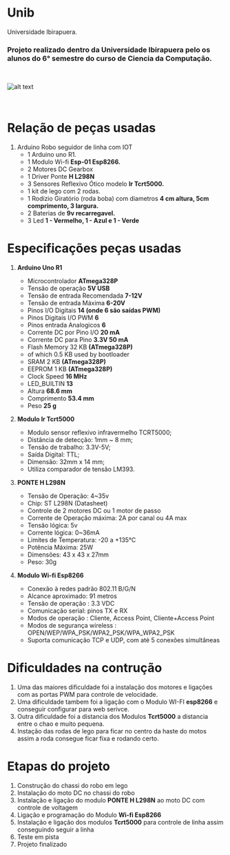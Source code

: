 # Unib
Universidade Ibirapuera.

<h3>Projeto realizado dentro da Universidade Ibirapuera pelo os alunos do 6° semestre do curso de Ciencia da Computação.</h3>
<br/>

![alt text](https://i.ibb.co/WphkYdK/carrinho-Arduino.jpg)

<br/>
	
#	Relação de peças usadas
1.	Arduino Robo seguidor de linha com IOT
	- 1 Arduino uno R1.
	- 1 Modulo Wi-fi **Esp-01 Esp8266.**
	- 2 Motores DC Gearbox
	- 1 Driver Ponte **H L298N**
	- 3 Sensores Reflexivo Ótico modelo **Ir Tcrt5000.**
	- 1 kit de lego com 2 rodas.
	- 1 Rodízio Giratório (roda boba) com diametros **4 cm altura, 5cm comprimento, 3 largura.**
	- 2 Baterias de **9v recarregavel.**
	- 3 Led **1 - Vermelho, 1 - Azul e 1 - Verde**
	
#	Especificações peças usadas
1. 	**Arduino Uno R1**
	- Microcontrolador **ATmega328P**
	- Tensão de operação **5V USB**
	- Tensão de entrada Recomendada **7-12V**
	- Tensão de entrada Máxima **6-20V**
	- Pinos I/O  Digitais **14 (onde  6 são saídas PWM)**
	- Pinos Digitais  I/O PWM **6**
	- Pinos entrada Analogicos **6**
	- Corrente DC por Pino I/O **20 mA**
	- Corrente DC para Pino **3.3V	50 mA**
	- Flash Memory	32 KB **(ATmega328P)**
	- of which 0.5 KB used by bootloader
	- SRAM	2 KB **(ATmega328P)**
	- EEPROM 1 KB **(ATmega328P)**
	- Clock Speed **16 MHz**
	- LED_BUILTIN **13**
	- Altura **68.6 mm**
	- Comprimento **53.4 mm**
	- Peso **25 g**

2.	**Modulo Ir Tcrt5000**
	- Modulo sensor reflexivo infravermelho TCRT5000;
	- Distância de detecção: 1mm ~ 8 mm;
	- Tensão de trabalho: 3.3V-5V;
	- Saída Digital: TTL;
	- Dimensão: 32mm x 14 mm;
	- Utiliza comparador de tensão LM393.

3.	**PONTE H L298N**
	- Tensão de Operação: 4~35v
	- Chip: ST L298N (Datasheet)
	- Controle de 2 motores DC ou 1 motor de passo
	- Corrente de Operação máxima: 2A por canal ou 4A max
	- Tensão lógica: 5v
	- Corrente lógica: 0~36mA
	- Limites de Temperatura: -20 a +135°C
	- Potência Máxima: 25W
	- Dimensões: 43 x 43 x 27mm
	- Peso: 30g

4.	**Modulo Wi-fi Esp8266**
	- Conexão à redes padrão 802.11 B/G/N
	- Alcance aproximado: 91 metros
	- Tensão de operação : 3.3 VDC
	- Comunicação serial: pinos TX e RX
	- Modos de operação : Cliente, Access Point, Cliente+Access Point
	- Modos de segurança wireless : OPEN/WEP/WPA_PSK/WPA2_PSK/WPA_WPA2_PSK
	- Suporta comunicação TCP e UDP, com até 5 conexões simultâneas
	
#	Dificuldades na contrução
1.	Uma das maiores dificuldade foi a instalação dos motores e ligações com as portas PWM para controle de velocidade.
2.	Uma dificuldade tambem foi a ligação com o Modulo WI-FI **esp8266** e conseguir configurar para web serivce.
3.	Outra dificuldade foi a distancia dos Modulos **Tcrt5000** a distancia entre o chao e muito pequena.
4.	Instação das rodas de lego para ficar no centro da haste do motos assim a roda consegue ficar fixa e rodando certo.

#	Etapas do projeto
1.	Construção do chassi do robo em lego
2.	Instalação do moto DC no chassi do robo
3.	Instalação e ligação do modulo **PONTE H L298N** ao moto DC com controle de voltagem
4.	Ligação e programação do Modulo **Wi-fi Esp8266**
5.	Instalação e ligação dos modulos **Tcrt5000** para controle de linha assim conseguindo seguir a linha
6.	Teste em pista
7.	Projeto finalizado

   
   
   
   
   
   
   
   
   
   
   
   

   
   
   
   
   
   
   
   
   
   
   
   
   
   
   
   
   
   
   
   
   
   
   
   
   
   
   